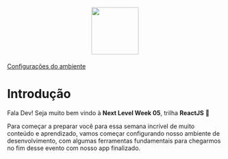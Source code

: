 <h1 align="center">
<img src="https://xesque.rocketseat.dev/platform/1586184755042.svg" width="110" height="110">
 <br>
</h1>

[Configurações do ambiente](https://www.notion.so/Configura-es-do-ambiente-6dd0c69e71e141ef9492b00ba310a2fe)

# Introdução

Fala Dev! Seja muito bem vindo à **Next Level Week 05**, trilha **ReactJS** 🚀 

Para começar a preparar você para essa semana incrível de muito conteúdo e aprendizado, vamos começar configurando nosso ambiente de desenvolvimento, com algumas ferramentas fundamentais para chegarmos no fim desse evento com nosso app finalizado.
